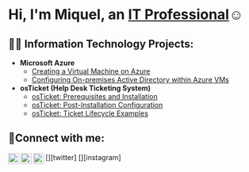 <h1>Hi, I'm Miquel, an <a href="https://linkedin.com/in/miquel-manaois">IT Professional</a>☺</h1>

<h2>👨‍💻 Information Technology Projects:</h2>

- <b>Microsoft Azure</b>
  - [Creating a Virtual Machine on Azure](https://github.com/miquelmanaois/virtualmachine)
  - [Configuring On-premises Active Directory within Azure VMs](https://github.com/miquelmanaois/activedirectory)
- <b>osTicket (Help Desk Ticketing System)</b>
  - [osTicket: Prerequisites and Installation](https://github.com/miquelmanaois/osticket-prereqs)
  - [osTicket: Post-Installation Configuration](https://github.com/miquelmanaois/osTicket-post-installing)
  - [osTicket: Ticket Lifecycle Examples](https://github.com/miquelmanaois/Ticketlifesyle)
 

<h2>🤳Connect with me:</h2>

[<img align="left" alt="Josh | Twitter" width="22px" src="https://cdn.jsdelivr.net/npm/simple-icons@v3/icons/twitter.svg" />][twitter]
[<img align="left" alt="Josh | LinkedIn" width="22px" src="https://cdn.jsdelivr.net/npm/simple-icons@v3/icons/linkedin.svg" />][linkedin]
[<img align="left" alt="Josh | Instagram" width="22px" src="https://cdn.jsdelivr.net/npm/simple-icons@v3/icons/instagram.svg" />][instagram]


[linkedin]: linkedin.com/in/miquel-manaois
